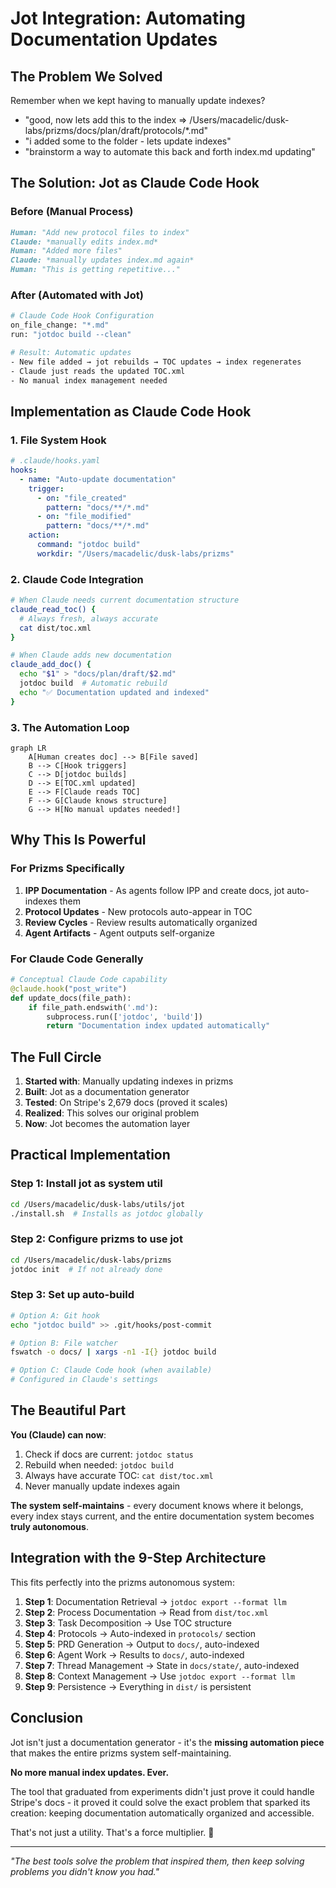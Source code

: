 # Jot Integration: Automating Documentation Updates

## The Problem We Solved

Remember when we kept having to manually update indexes?
- "good, now lets add this to the index => /Users/macadelic/dusk-labs/prizms/docs/plan/draft/protocols/*.md"
- "i added some to the folder - lets update indexes"
- "brainstorm a way to automate this back and forth index.md updating"

## The Solution: Jot as Claude Code Hook

### Before (Manual Process)
```markdown
Human: "Add new protocol files to index"
Claude: *manually edits index.md*
Human: "Added more files"
Claude: *manually updates index.md again*
Human: "This is getting repetitive..."
```

### After (Automated with Jot)
```bash
# Claude Code Hook Configuration
on_file_change: "*.md"
run: "jotdoc build --clean"

# Result: Automatic updates
- New file added → jot rebuilds → TOC updates → index regenerates
- Claude just reads the updated TOC.xml
- No manual index management needed
```

## Implementation as Claude Code Hook

### 1. File System Hook
```yaml
# .claude/hooks.yaml
hooks:
  - name: "Auto-update documentation"
    trigger:
      - on: "file_created"
        pattern: "docs/**/*.md"
      - on: "file_modified"
        pattern: "docs/**/*.md"
    action:
      command: "jotdoc build"
      workdir: "/Users/macadelic/dusk-labs/prizms"
```

### 2. Claude Code Integration
```bash
# When Claude needs current documentation structure
claude_read_toc() {
  # Always fresh, always accurate
  cat dist/toc.xml
}

# When Claude adds new documentation
claude_add_doc() {
  echo "$1" > "docs/plan/draft/$2.md"
  jotdoc build  # Automatic rebuild
  echo "✅ Documentation updated and indexed"
}
```

### 3. The Automation Loop

```mermaid
graph LR
    A[Human creates doc] --> B[File saved]
    B --> C[Hook triggers]
    C --> D[jotdoc builds]
    D --> E[TOC.xml updated]
    E --> F[Claude reads TOC]
    F --> G[Claude knows structure]
    G --> H[No manual updates needed!]
```

## Why This Is Powerful

### For Prizms Specifically

1. **IPP Documentation** - As agents follow IPP and create docs, jot auto-indexes them
2. **Protocol Updates** - New protocols auto-appear in TOC
3. **Review Cycles** - Review results automatically organized
4. **Agent Artifacts** - Agent outputs self-organize

### For Claude Code Generally

```python
# Conceptual Claude Code capability
@claude.hook("post_write")
def update_docs(file_path):
    if file_path.endswith('.md'):
        subprocess.run(['jotdoc', 'build'])
        return "Documentation index updated automatically"
```

## The Full Circle

1. **Started with**: Manually updating indexes in prizms
2. **Built**: Jot as a documentation generator
3. **Tested**: On Stripe's 2,679 docs (proved it scales)
4. **Realized**: This solves our original problem
5. **Now**: Jot becomes the automation layer

## Practical Implementation

### Step 1: Install jot as system util
```bash
cd /Users/macadelic/dusk-labs/utils/jot
./install.sh  # Installs as jotdoc globally
```

### Step 2: Configure prizms to use jot
```bash
cd /Users/macadelic/dusk-labs/prizms
jotdoc init  # If not already done
```

### Step 3: Set up auto-build
```bash
# Option A: Git hook
echo "jotdoc build" >> .git/hooks/post-commit

# Option B: File watcher
fswatch -o docs/ | xargs -n1 -I{} jotdoc build

# Option C: Claude Code hook (when available)
# Configured in Claude's settings
```

## The Beautiful Part

**You (Claude) can now**:
1. Check if docs are current: `jotdoc status`
2. Rebuild when needed: `jotdoc build`
3. Always have accurate TOC: `cat dist/toc.xml`
4. Never manually update indexes again

**The system self-maintains** - every document knows where it belongs, every index stays current, and the entire documentation system becomes **truly autonomous**.

## Integration with the 9-Step Architecture

This fits perfectly into the prizms autonomous system:

1. **Step 1**: Documentation Retrieval → `jotdoc export --format llm`
2. **Step 2**: Process Documentation → Read from `dist/toc.xml`
3. **Step 3**: Task Decomposition → Use TOC structure
4. **Step 4**: Protocols → Auto-indexed in `protocols/` section
5. **Step 5**: PRD Generation → Output to `docs/`, auto-indexed
6. **Step 6**: Agent Work → Results to `docs/`, auto-indexed
7. **Step 7**: Thread Management → State in `docs/state/`, auto-indexed
8. **Step 8**: Context Management → Use `jotdoc export --format llm`
9. **Step 9**: Persistence → Everything in `dist/` is persistent

## Conclusion

Jot isn't just a documentation generator - it's the **missing automation piece** that makes the entire prizms system self-maintaining.

**No more manual index updates. Ever.**

The tool that graduated from experiments didn't just prove it could handle Stripe's docs - it proved it could solve the exact problem that sparked its creation: keeping documentation automatically organized and accessible.

That's not just a utility. That's a force multiplier. 🚀

---

*"The best tools solve the problem that inspired them, then keep solving problems you didn't know you had."*